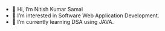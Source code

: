 - 👋 Hi, I’m Nitish Kumar Samal
- 👀 I’m interested in Software Web Application Development.
- 🌱 I’m currently learning DSA using JAVA. 
<!--- - 💞️ I’m looking to collaborate on ...
- 📫 How to reach me ...--->

<!---
nitishkumar31 is a ✨ special ✨ repository because its `README.md` (this file) appears on your GitHub profile.
You can click the Preview link to take a look at your changes.
--->
